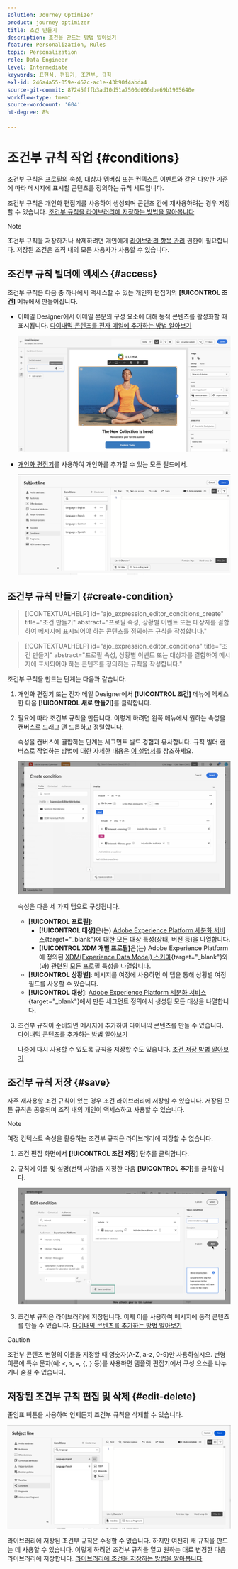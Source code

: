 ```yaml
---
solution: Journey Optimizer
product: journey optimizer
title: 조건 만들기
description: 조건을 만드는 방법 알아보기
feature: Personalization, Rules
topic: Personalization
role: Data Engineer
level: Intermediate
keywords: 표현식, 편집기, 조건부, 규칙
exl-id: 246a4a55-059e-462c-ac1e-43b90f4abda4
source-git-commit: 87245fffb3ad10d51a7500d006dbe69b1905640e
workflow-type: tm+mt
source-wordcount: '604'
ht-degree: 8%

---
```


# 조건부 규칙 작업 {#conditions}

조건부 규칙은 프로필의 속성, 대상자 멤버십 또는 컨텍스트 이벤트와 같은 다양한 기준에 따라 메시지에 표시할 콘텐츠를 정의하는 규칙 세트입니다.

조건부 규칙은 개인화 편집기를 사용하여 생성되며 콘텐츠 간에 재사용하려는 경우 저장할 수 있습니다. [조건부 규칙을 라이브러리에 저장하는 방법을 알아봅니다](#save)

>[!NOTE]
>
>조건부 규칙을 저장하거나 삭제하려면 개인에게 [라이브러리 항목 관리](../administration/ootb-product-profiles.md) 권한이 필요합니다. 저장된 조건은 조직 내의 모든 사용자가 사용할 수 있습니다.

## 조건부 규칙 빌더에 액세스 {#access}

조건부 규칙은 다음 중 하나에서 액세스할 수 있는 개인화 편집기의 **[!UICONTROL 조건]** 메뉴에서 만들어집니다.

* 이메일 Designer에서 이메일 본문의 구성 요소에 대해 동적 콘텐츠를 활성화할 때 표시됩니다. [다이내믹 콘텐츠를 전자 메일에 추가하는 방법 알아보기](dynamic-content.md#emails)

  ![](assets/conditions-access-email.png)

* [개인화 편집기](personalization-build-expressions.md)를 사용하여 개인화를 추가할 수 있는 모든 필드에서.

  ![](assets/conditions-access-editor.png)

## 조건부 규칙 만들기 {#create-condition}

>[!CONTEXTUALHELP]
>id="ajo_expression_editor_conditions_create"
>title="조건 만들기"
>abstract="프로필 속성, 상황별 이벤트 또는 대상자를 결합하여 메시지에 표시되어야 하는 콘텐츠를 정의하는 규칙을 작성합니다."

>[!CONTEXTUALHELP]
>id="ajo_expression_editor_conditions"
>title="조건 만들기"
>abstract="프로필 속성, 상황별 이벤트 또는 대상자를 결합하여 메시지에 표시되어야 하는 콘텐츠를 정의하는 규칙을 작성합니다."

조건부 규칙을 만드는 단계는 다음과 같습니다.

1. 개인화 편집기 또는 전자 메일 Designer에서 **[!UICONTROL 조건]** 메뉴에 액세스한 다음 **[!UICONTROL 새로 만들기]**&#x200B;를 클릭합니다.

1. 필요에 따라 조건부 규칙을 만듭니다. 이렇게 하려면 왼쪽 메뉴에서 원하는 속성을 캔버스로 드래그 앤 드롭하고 정렬합니다.

   속성을 캔버스에 결합하는 단계는 세그먼트 빌드 경험과 유사합니다. 규칙 빌더 캔버스로 작업하는 방법에 대한 자세한 내용은 [이 설명서](https://experienceleague.adobe.com/docs/experience-platform/segmentation/ui/segment-builder.html#rule-builder-canvas)를 참조하세요.

   ![](assets/conditions-create.png)

   속성은 다음 세 가지 탭으로 구성됩니다.

   * **[!UICONTROL 프로필]**:
      * **[!UICONTROL 대상]**&#x200B;은(는) [Adobe Experience Platform 세분화 서비스](https://experienceleague.adobe.com/docs/experience-platform/segmentation/home.html?lang=ko){target="_blank"}에 대한 모든 대상 특성(상태, 버전 등)을 나열합니다.
      * **[!UICONTROL XDM 개별 프로필]**&#x200B;은(는) Adobe Experience Platform에 정의된 [XDM(Experience Data Model) 스키마](https://experienceleague.adobe.com/docs/experience-platform/xdm/home.html?lang=ko-KR){target="_blank"}와(과) 관련된 모든 프로필 특성을 나열합니다.
   * **[!UICONTROL 상황별]**: 메시지를 여정에 사용하면 이 탭을 통해 상황별 여정 필드를 사용할 수 있습니다.
   * **[!UICONTROL 대상]**: [Adobe Experience Platform 세분화 서비스](https://experienceleague.adobe.com/docs/experience-platform/segmentation/home.html?lang=ko){target="_blank"}에서 만든 세그먼트 정의에서 생성된 모든 대상을 나열합니다.

1. 조건부 규칙이 준비되면 메시지에 추가하여 다이내믹 콘텐츠를 만들 수 있습니다. [다이내믹 콘텐츠를 추가하는 방법 알아보기](dynamic-content.md)

   나중에 다시 사용할 수 있도록 규칙을 저장할 수도 있습니다. [조건 저장 방법 알아보기](#save)

## 조건부 규칙 저장 {#save}

자주 재사용할 조건 규칙이 있는 경우 조건 라이브러리에 저장할 수 있습니다. 저장된 모든 규칙은 공유되며 조직 내의 개인이 액세스하고 사용할 수 있습니다.

>[!NOTE]
>
>여정 컨텍스트 속성을 활용하는 조건부 규칙은 라이브러리에 저장할 수 없습니다.

1. 조건 편집 화면에서 **[!UICONTROL 조건 저장]** 단추를 클릭합니다.

1. 규칙에 이름 및 설명(선택 사항)을 지정한 다음 **[!UICONTROL 추가]**&#x200B;를 클릭합니다.

   ![](assets/conditions-name-description.png)

1. 조건부 규칙은 라이브러리에 저장됩니다. 이제 이를 사용하여 메시지에 동적 콘텐츠를 만들 수 있습니다. [다이내믹 콘텐츠를 추가하는 방법 알아보기](dynamic-content.md)


>[!CAUTION]
>
>조건부 콘텐츠 변형의 이름을 지정할 때 영숫자(A-Z, a-z, 0-9)만 사용하십시오. 변형 이름에 특수 문자(예: `<`, `>`, `=`, `{`, `}` 등)를 사용하면 템플릿 편집기에서 구성 요소를 나누거나 숨길 수 있습니다.

## 저장된 조건부 규칙 편집 및 삭제 {#edit-delete}

줄임표 버튼을 사용하여 언제든지 조건부 규칙을 삭제할 수 있습니다.

![](assets/conditions-open.png)

라이브러리에 저장된 조건부 규칙은 수정할 수 없습니다. 하지만 여전히 새 규칙을 만드는 데 사용할 수 있습니다. 이렇게 하려면 조건부 규칙을 열고 원하는 대로 변경한 다음 라이브러리에 저장합니다. [라이브러리에 조건을 저장하는 방법을 알아봅니다](#save)
